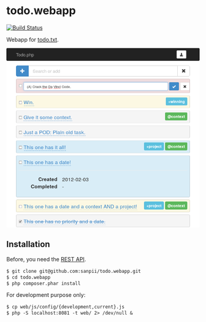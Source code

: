 # todo.webapp

[![Build Status](https://ci.homecomputing.fr/todo-webapp/build/status)](https://ci.homecomputing.fr/todo-webapp)

Webapp for [todo.txt](http://todotxt.com/).

![Screenshot](screenshot.png)

## Installation

Before, you need the [REST API](https://github.com/sanpii/todo.rest).

    $ git clone git@github.com:sanpii/todo.webapp.git
    $ cd todo.webapp
    $ php composer.phar install

For development purpose only:

    $ cp web/js/config/{development,current}.js
    $ php -S localhost:8081 -t web/ 2> /dev/null &
